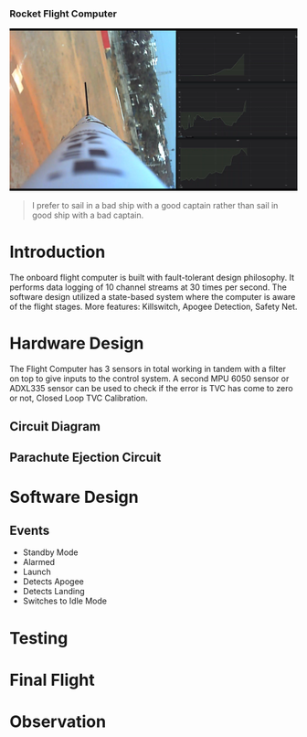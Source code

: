 ### Rocket Flight Computer
![image](/img/results-thumbnail.png)

> I prefer to sail in a bad ship with a good captain rather than sail in good ship with a bad captain.

# Introduction
The onboard flight computer is built with fault-tolerant design philosophy. It performs data logging of 10 channel streams at 30 times per second. The software design utilized a state-based system where the computer is aware of the flight stages. More features: Killswitch, Apogee Detection, Safety Net.

# Hardware Design

The Flight Computer has 3 sensors in total working in tandem with a filter on top to give inputs to the control system. A second MPU 6050 sensor or ADXL335 sensor can be used to check if the error is TVC has come to zero or not, Closed Loop TVC Calibration.

## Circuit Diagram

## Parachute Ejection Circuit



# Software Design

## Events
* Standby Mode
* Alarmed
* Launch
* Detects Apogee
* Detects Landing
* Switches to Idle Mode
  
# Testing

# Final Flight

# Observation




